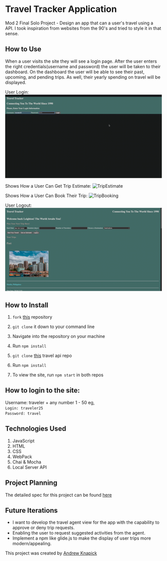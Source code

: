 # Travel Tracker Application

Mod 2 Final Solo Project - Design an app that can a user's travel using a API. I took inspiration from websites from the 90's and tried to style it in that sense.

## How to Use
When a user visits the site they will see a login page. After the user enters the right credentials(username and password) the user will be taken to their dashboard. On the dashboard the user will be able to see their past, upcoming, and pending trips. As well, their yearly spending on travel will be displayed.

User Login: 
![login](src/GIFs/LogIn.gif)

Shows How a User Can Get Trip Estimate:
![TripEstimate](src/GIFs/TripEstimate.gif)

Shows How a User Can Book Their Trip:
![TripBooking](src/GIFs/TripBooking.gif)

User Logout:
![Logout](src/GIFs/Logout.gif)


## How to Install
1. `fork` [this](https://github.com/Universal-Patois/TravelTracker) repository
2. `git clone` it down to your command line
3. Navigate into the repository on your machine
4. Run `npm install`

5. `git clone` [this](https://github.com/turingschool-examples/webpack-starter-kit) travel api repo
6. Run `npm install`

7. To view the site, run `npm start` in both repos

## How to login to the site:
Username: traveler + any number 1 - 50 eg, <br> `Login: traveler25` <br>
`Password: travel`

## Technologies Used
1. JavaScript
2. HTML
3. CSS
3. WebPack
4. Chai & Mocha
5. Local Server API

## Project Planning
The detailed spec for this project can be found [here](https://github.com/users/Universal-Patois/projects/5/views/1) <br>

## Future Iterations
* I want to develop the travel agent view for the app with the capability to approve or deny trip requests.  
* Enabling the user to request suggested activities from the agent.
* Implement a npm like glide.js to make the display of user trips more modern/appealing.



This project was created by [Andrew Knapick](https://github.com/Universal-Patois/TravelTracker)

